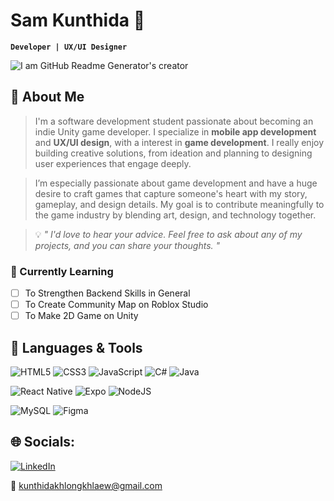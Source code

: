 # Sam Kunthida 👾 
**`Developer | UX/UI Designer`**

![I am GitHub Readme Generator's creator](Banner03.jpg)

## 🎸 About Me
> I'm a software development student passionate about becoming an indie Unity game developer. I specialize in **mobile app development** and **UX/UI design**, with a interest in **game development**. I really enjoy building creative solutions, from ideation and planning to designing user experiences that engage deeply.

> I’m especially passionate about game development and have a huge desire to craft games that capture someone's heart with my story, gameplay, and design details. My goal is to contribute meaningfully to the game industry by blending art, design, and technology together.

> 💡 *" I'd love to hear your advice. Feel free to ask about any of my projects, and you can share your thoughts. "*

### 🌱 Currently Learning
 - [ ] To Strengthen Backend Skills in General
 - [ ] To Create Community Map on Roblox Studio
 - [ ] To Make 2D Game on Unity

## 🧰 Languages & Tools
 ![HTML5](https://img.shields.io/badge/html5-%23E34F26.svg?style=flat-square&logo=html5&logoColor=white)
 ![CSS3](https://img.shields.io/badge/css3-%231572B6.svg?style=flat-square&logo=css3&logoColor=white)
 ![JavaScript](https://img.shields.io/badge/javascript-%23323330.svg?style=flat-square&logo=javascript&logoColor=%23F7DF1E)
 ![C#](https://img.shields.io/badge/c%23-%23239120.svg?style=flat-square&logo=csharp&logoColor=white)
 ![Java](https://img.shields.io/badge/java-%23ED8B00.svg?style=flat-square&logo=openjdk&logoColor=white) 

 ![React Native](https://img.shields.io/badge/react_native-%2320232a.svg?style=flat-square&logo=react&logoColor=%2361DAFB)
 ![Expo](https://img.shields.io/badge/expo-1C1E24?style=flat-square&logo=expo&logoColor=#D04A37) 
 ![NodeJS](https://img.shields.io/badge/node.js-6DA55F?style=flat-square&logo=node.js&logoColor=white) 
 
 ![MySQL](https://img.shields.io/badge/mysql-4479A1.svg?style=flat-square&logo=mysql&logoColor=white) 
 ![Figma](https://img.shields.io/badge/figma-%23F24E1E.svg?style=flat-square&logo=figma&logoColor=white)

## 🌐 Socials:
 [![LinkedIn](https://img.shields.io/badge/LinkedIn-%230077B5.svg?logo=linkedin&logoColor=white)](https://linkedin.com/in/kunthida-khlongkhlaew-5b6706324) 

📮
 <a href="mailto:kunthidakhlongkhlaew@gmail.com" target="_blank">kunthidakhlongkhlaew@gmail.com</a>
<!--

![React](https://img.shields.io/badge/react-%2320232a.svg?style=flat-square&logo=react&logoColor=%2361DAFB) 
![Git](https://img.shields.io/badge/git-%23F05033.svg?style=flat-square&logo=git&logoColor=white)

+ ReactJS
+ HTML, CSS, JS
+ C# Unity

📃 My Resume
<a href="..." rel="nofollow" target="_blank">Click Here</a>

-->
